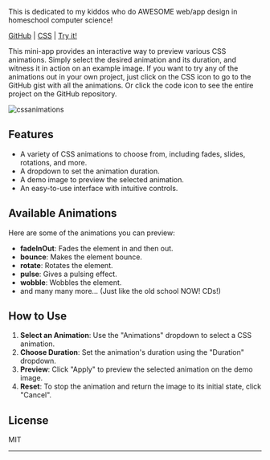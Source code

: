 This is dedicated to my kiddos who do AWESOME web/app design in homeschool computer science!

[GitHub](https://github.com/EvanMarie/CSSAnimations) | [CSS](https://gist.github.com/EvanMarie/82d11cba2efc2b446d0126538a6c8573) | [Try it!](http://www.iheartcomponents/cssanimations)

This mini-app provides an interactive way to preview various CSS animations. Simply select the desired animation and its duration, and witness it in action on an example image. If you want to try any of the animations out in your own project, just click on the CSS icon to go to the GitHub gist with all the animations. Or click the code icon to see the entire project on the GitHub repository.

![cssanimations](http://www.evanmarie.com/content/images/2023/10/cssanimations.gif)

## Features

- A variety of CSS animations to choose from, including fades, slides, rotations, and more.
- A dropdown to set the animation duration.
- A demo image to preview the selected animation.
- An easy-to-use interface with intuitive controls.

## Available Animations

Here are some of the animations you can preview:

- **fadeInOut**: Fades the element in and then out.
- **bounce**: Makes the element bounce.
- **rotate**: Rotates the element.
- **pulse**: Gives a pulsing effect.
- **wobble**: Wobbles the element.
- and many many more... (Just like the old school NOW! CDs!)

## How to Use

1. **Select an Animation**: Use the "Animations" dropdown to select a CSS animation.
2. **Choose Duration**: Set the animation's duration using the "Duration" dropdown.
3. **Preview**: Click "Apply" to preview the selected animation on the demo image.
4. **Reset**: To stop the animation and return the image to its initial state, click "Cancel".

## License

MIT

---
